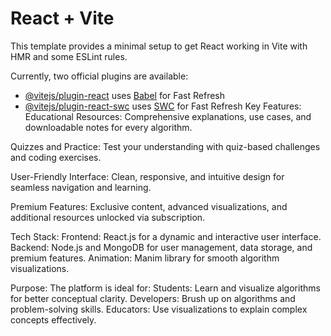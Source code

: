 # React + Vite

This template provides a minimal setup to get React working in Vite with HMR and some ESLint rules.

Currently, two official plugins are available:

- [@vitejs/plugin-react](https://github.com/vitejs/vite-plugin-react/blob/main/packages/plugin-react/README.md) uses [Babel](https://babeljs.io/) for Fast Refresh
- [@vitejs/plugin-react-swc](https://github.com/vitejs/vite-plugin-react-swc) uses [SWC](https://swc.rs/) for Fast Refresh
Key Features:
Educational Resources:
Comprehensive explanations, use cases, and downloadable notes for every algorithm.

Quizzes and Practice:
Test your understanding with quiz-based challenges and coding exercises.

User-Friendly Interface:
Clean, responsive, and intuitive design for seamless navigation and learning.

Premium Features:
Exclusive content, advanced visualizations, and additional resources unlocked via subscription.

Tech Stack:
Frontend: React.js for a dynamic and interactive user interface.
Backend: Node.js and MongoDB for user management, data storage, and premium features.
Animation: Manim library for smooth algorithm visualizations.

Purpose:
The platform is ideal for:
Students: Learn and visualize algorithms for better conceptual clarity.
Developers: Brush up on algorithms and problem-solving skills.
Educators: Use visualizations to explain complex concepts effectively.
